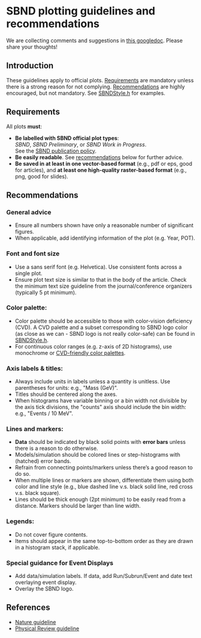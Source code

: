 # SBND plotting guidelines and recommendations

We are collecting comments and suggestions in [this googledoc](https://docs.google.com/document/d/1gxDuPT8zzrf3284mkZ_35KVOh_leFdQUiu6VjdEdUOw/edit?tab=t.0#heading=h.6osd0ywofj87).
Please share your thoughts! 

## Introduction

These guidelines apply to official plots.
[Requirements](#requirements) are mandatory unless there is a strong reason for not complying.
[Recommendations](#recommendations) are highly encouraged, but not mandatory.
See [SBNDStyle.h](https://github.com/SBNSoftware/Plot_Style/blob/main/SBNDStyle.h) for examples.

## Requirements
All plots **must**:

- **Be labelled with SBND official plot types**:     
  _SBND_, _SBND Preliminary_, or _SBND Work in Progress_.  
  See the [SBND publication policy](https://sbn-docdb.fnal.gov/cgi-bin/sso/ShowDocument?docid=1542).
- **Be easily readable**.
  See [recommendations](#recommendations) below for further advice.
- **Be saved in at least in one vector-based format** (e.g., pdf or eps, good for articles),
and **at least one high-quality raster-based format** (e.g., png, good for slides).

## Recommendations

### General advice

- Ensure all numbers shown have only a reasonable number of significant figures.   
- When applicable, add identifying information of the plot (e.g. Year, POT).

### Font and font size

- Use a sans serif font (e.g. Helvetica). Use consistent fonts across a single plot.
- Ensure plot text size is similar to that in the body of the article. Check the minimum text size guideline from the journal/conference organizers (typically 5 pt minimum).

### Color palette:

- Color palette should be accessible to those with color-vision deficiency (CVD). A CVD palette and a subset corresponding to SBND logo color (as close as we can - SBND logo is not really color-safe) can be found in [SBNDStyle.h](https://github.com/SBNSoftware/Plot_Style/blob/main/SBNDStyle.h).
- For continuous color ranges (e.g. z-axis of 2D histograms), use monochrome or [CVD-friendly color palettes](https://root.cern.ch/doc/master/classTColor.html#C06a).

### Axis labels & titles:

- Always include units in labels unless a quantity is unitless. Use parentheses for units: e.g., "Mass (GeV)".
- Titles should be centered along the axes.
- When histograms have variable binning or a bin width not divisible by the axis tick divisions, the "counts" axis should include the bin width: e.g., "Events / 10 MeV". 

### Lines and markers:

- **Data** should be indicated by black solid points with **error bars** unless there is a reason to do otherwise. 
- Models/simulation should be colored lines or step-histograms with (hatched) error bands.
- Refrain from connecting points/markers unless there’s a good reason to do so.
- When multiple lines or markers are shown, differentiate them using both color and line style (e.g., blue dashed line v.s. black solid line, red cross v.s. black square).
- Lines should be thick enough (2pt minimum) to be easily read from a distance. Markers should be larger than line width.

### Legends:

- Do not cover figure contents.
- Items should appear in the same top-to-bottom order as they are drawn in a histogram stack, if applicable.

### Special guidance for Event Displays

- Add data/simulation labels. If data, add Run/Subrun/Event and date text overlaying event display.
- Overlay the SBND logo.

## References

- [Nature guideline](https://research-figure-guide.nature.com/figures/preparing-figures-our-specifications/)
- [Physical Review guideline](https://cdn.journals.aps.org/files/styleguide-pr.pdf)
